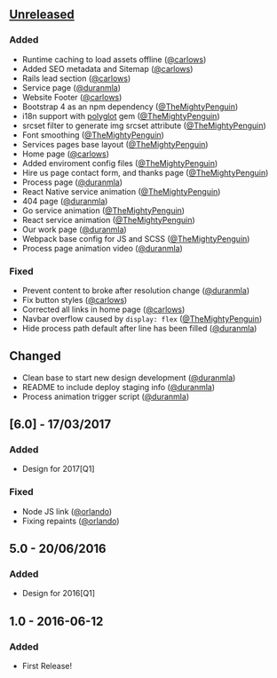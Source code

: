 ## [Unreleased]

### Added
* Runtime caching to load assets offline ([@carlows])
* Added SEO metadata and Sitemap ([@carlows])
* Rails lead section ([@carlows])
* Service page ([@duranmla])
* Website Footer ([@carlows])
* Bootstrap 4 as an npm dependency ([@TheMightyPenguin])
* i18n support with [polyglot](https://github.com/untra/polyglot) gem ([@TheMightyPenguin])
* srcset filter to generate img srcset attribute ([@TheMightyPenguin])
* Font smoothing ([@TheMightyPenguin])
* Services pages base layout ([@TheMightyPenguin])
* Home page ([@carlows])
* Added enviroment config files ([@TheMightyPenguin])
* Hire us page contact form, and thanks page ([@TheMightyPenguin])
* Process page ([@duranmla])
* React Native service animation ([@TheMightyPenguin])
* 404 page ([@duranmla])
* Go service animation ([@TheMightyPenguin])
* React service animation ([@TheMightyPenguin])
* Our work page ([@duranmla])
* Webpack base config for JS and SCSS ([@TheMightyPenguin])
* Process page animation video ([@duranmla])

### Fixed
* Prevent content to broke after resolution change ([@duranmla])
* Fix button styles ([@carlows])
* Corrected all links in home page ([@carlows])
* Navbar overflow caused by `display: flex` ([@TheMightyPenguin])
* Hide process path default after line has been filled ([@duranmla])

## Changed
* Clean base to start new design development ([@duranmla])
* README to include deploy staging info ([@duranmla])
* Process animation trigger script ([@duranmla])

## [6.0] - 17/03/2017
### Added
* Design for 2017[Q1]

### Fixed
* Node JS link ([@orlando](https://github.com/orlando))
* Fixing repaints ([@orlando](https://github.com/orlando))

## 5.0 - 20/06/2016
### Added
* Design for 2016[Q1]

## 1.0 - 2016-06-12
### Added
* First Release!

[Unreleased]: https://github.com/hashlabshq/hashbot/compare/v6.0...HEAD

[@carlows]: https://github.com/carlows
[@duranmla]: https://github.com/duranmla
[@orlando]: https://github.com/orlando
[@TheMightyPenguin]: https://github.com/TheMightyPenguin

